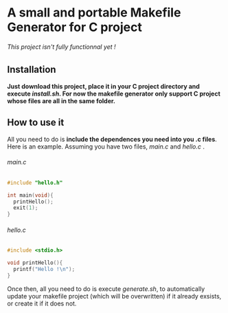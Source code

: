 # A small and portable Makefile Generator for C project
###### This project isn't fully functionnal yet !

## Installation

**Just download this project, place it in your C project directory and execute *install.sh*. For now the makefile generator only support C project whose files are all in the same folder.**

## How to use it

All you need to do is **include the dependences you need into you .c files**.
Here is an example.
Assuming you have two files, *main.c* and *hello.c* .

###### main.c
```c
#include "hello.h"

int main(void){
  printHello();
  exit(1);
}
```

###### hello.c
```c
#include <stdio.h>

void printHello(){
  printf("Hello !\n");
}
```

Once then, all you need to do is execute *generate.sh*, to automatically update your makefile project (which will be overwritten) if it already exsists, or create it if it does not.
